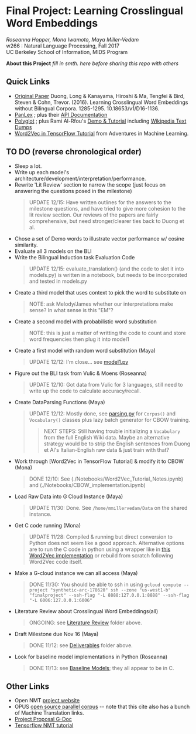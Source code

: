 # Final Project: Learning Crosslingual Word Embeddings
>   
_Roseanna Hopper, Mona Iwamoto, Maya Miller-Vedam_   
w266 : Natural Language Processing, Fall 2017    
UC Berkeley School of Information, MIDS Program  

**About this Project**
_fill in smth. here before sharing this repo with others_


## Quick Links
*  [Original Paper](https://arxiv.org/pdf/1606.09403.pdf) Duong, Long & Kanayama, Hiroshi & Ma, Tengfei & Bird, Steven & Cohn, Trevor. (2016). Learning Crosslingual Word Embeddings without Bilingual Corpora. 1285-1295. 10.18653/v1/D16-1136.
* [PanLex](https://panlex.org/) ; plus their [API Documentation](https://dev.panlex.org/api/)
* [Polyglot](http://polyglot.readthedocs.io/en/latest/modules.html) ; plus Rami Al-Rfou's [Demo & Tutorial](https://sites.google.com/site/rmyeid/projects/polyglot) including [Wikipedia Text Dumps](https://sites.google.com/site/rmyeid/projects/polyglot#TOC-Download-Wikipedia-Text-Dumps)
* [Word2Vec in TensorFlow Tutorial](http://adventuresinmachinelearning.com/word2vec-tutorial-tensorflow/) from Adventures in Machine Learning.

## TO DO (reverse chronological order)
* Sleep a lot. 
* Write up each model's architecture/development/interpretation/performance.
* Rewrite 'Lit Review' section to narrow the scope (just focus on answering the questions posed in the milestone)
  > UPDATE 12/15: Have written outlines for the answers to the milestone questions, and have tried to give more cohesion to the lit review section. Our reviews of the papers are fairly comprehensive, but need stronger/clearer ties back to Duong et al.
* Chose a set of Demo words to illustrate vector performance w/ cosine similarity.
* Evaluate all 3 models on the BLI
* Write the Bilingual Induction task Evaluation Code
  > UPDATE 12/15: evaluate_translation() (and the code to slot it into models.py) is written in a notebook, but needs to be incorporated and tested in models.py
* Create a third model that uses context to pick the word to substitute on
  > NOTE: ask Melody/James whether our interpretations make sense? In what sense is this "EM"?
* Create a second model with probabilistic word substitution
  > NOTE: this is just a matter of writting the code to count and store word frequencies then plug it into model1
* Create a first model with random word substitution (Maya)
  > UPDATE 12/12: I'm close... see [model1.py](./Notebooks/model1.py)
* Figure out the BLI task from Vulic & Moens (Roseanna)
  > UPDATE 12/10: Got data from Vulic for 3 languages, still need to write up the code to calculate accuracy/recall.
* Create DataParsing Functions (Maya)
  > UPDATE 12/12: Mostly done, see [parsing.py](./Notebooks/parsing.py) for `Corpus()` and `Vocabulary()` classes plus lazy batch generator for CBOW training.
  >> NEXT STEPS: Still having trouble initializing a `Vocabulary` from the full English Wiki data. Maybe an alternative strategy would be to strip the English sentences from Duong et Al's Italian-English raw data & just train with that?
* Work through [Word2Vec in TensorFlow Tutorial] & modify it to CBOW (Mona)
  > DONE 12/10: See (./Notebooks/Word2Vec_Tutorial_Notes.ipynb) and (./Notebooks/CBOW_implementation.ipynb)
* Load Raw Data into G Cloud Instance (Maya)
  > UPDATE 11/30: Done. See `/home/mmillervedam/Data` on the shared instance.
* Get C code running (Mona)
  > UPDATE 11/28: Compiled & running but direct conversion to Python does not seem like a good approach. Alternative options are to run the C code in python using a wrapper like in [this Word2Vec implementation](https://github.com/danielfrg/word2vec/blob/master/setup.py) or rebuild from scratch following Word2Vec code itself.
* Make a G-cloud instance we can all access (Maya)
  > DONE 11/30: You should be able to ssh in using `gcloud compute --project "synthetic-arc-178620" ssh --zone "us-west1-b" "finalproject" --ssh-flag "-L 8888:127.0.0.1:8888" --ssh-flag  "-L 6006:127.0.0.1:6006"`
* Literature Review about Crosslingual Word Embeddings(all)
  > ONGOING: see [Literature Review](./LiteratureReview) folder above.
* Draft Milestone due Nov 16 (Maya)
  > DONE 11/12: see [Deliverables](./Deliverables) folder above.
* Look for baseline model implementations in Python (Roseanna)
  > DONE 11/13: see [Baseline Models](./BaselineModels); they all appear to be in C.


## Other Links
* Open NMT [project website](http://opennmt.net/FAQ/#where-can-i-get-training-data-for-translation-from-x-to-x)
* OPUS [open source parallel corpus](http://opus.nlpl.eu) -- note that this cite also has a bunch of Machine Translation links.
* [Project Proposal G-Doc](https://docs.google.com/document/d/1KetDWpYzTtGK18eEqWcLiTbOCSH0ReBHH3oOpfCfLaI/edit)
* [Tensorflow NMT tutorial](https://research.googleblog.com/2017/07/building-your-own-neural-machine.html)

